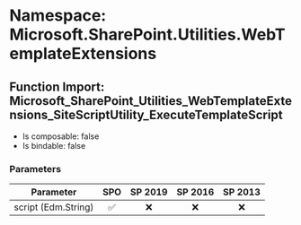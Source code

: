 # Namespace: Microsoft.SharePoint.Utilities.WebTemplateExtensions

## Function Import: Microsoft_SharePoint_Utilities_WebTemplateExtensions_SiteScriptUtility_ExecuteTemplateScript

- Is composable: false
- Is bindable: false

### Parameters

Parameter | SPO | SP 2019 | SP 2016 | SP 2013
----------|:---:|:-------:|:-------:|:-------:
script (Edm.String) | ✅ | ❌ | ❌ | ❌